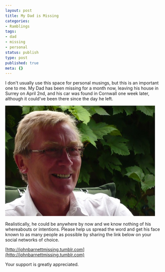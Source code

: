 ```yaml
---
layout: post
title: My Dad is Missing
categories:
- Ramblings
tags:
- dad
- missing
- personal
status: publish
type: post
published: true
meta: {}
---
```

I don't usually use this space for personal musings, but this is an important one to me. My Dad has been missing for a month now, leaving his house in Surrey on April 2nd, and his car was found in Cornwall one week later, although it could've been there since the day he left.

<a href="http://johnbarnettmissing.tumblr.com"><img src="/squarespace_images/static_54ca13cfe4b02ee45f6b223f_54ca141be4b005082bd80a5a_54ca141ce4b005082bd80a99_1422529629257_dad_header_blog1.jpg_" alt="John Barnett: Missing" title="John Barnett: Missing" class="alignnone size-full wp-image-184"></a>

Realistically, he could be anywhere by now and we know nothing of his whereabouts or intentions. Please help us spread the word and get his face known to as many people as possible by sharing the link below on your social networks of choice.

[http://johnbarnettmissing.tumblr.com](http://johnbarnettmissing.tumblr.com)

Your support is greatly appreciated.

